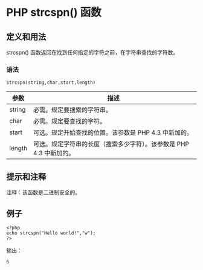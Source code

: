 # PHP strcspn() 函数



## 定义和用法

strcspn() 函数返回在找到任何指定的字符之前，在字符串查找的字符数。

### 语法

```
strcspn(string,char,start,length)
```

| 参数 | 描述 |
| --- | --- |
| string | 必需。规定要搜索的字符串。 |
| char | 必需。规定要查找的字符。 |
| start | 可选。规定开始查找的位置。该参数是 PHP 4.3 中新加的。 |
| length | 可选。规定字符串的长度（搜索多少字符）。该参数是 PHP 4.3 中新加的。 |

## 提示和注释

注释：该函数是二进制安全的。

## 例子

```
<?php
echo strcspn("Hello world!","w");
?>
```

输出：

```
6
```



